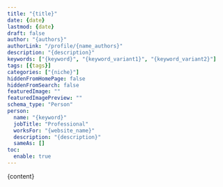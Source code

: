 ```yaml
---
title: "{title}"
date: {date}
lastmod: {date}
draft: false
author: "{authors}"
authorLink: "/profile/{name_authors}"
description: "{description}"
keywords: ["{keyword}", "{keyword_variant1}", "{keyword_variant2}"]
tags: [{tags}]
categories: ["{niche}"]
hiddenFromHomePage: false
hiddenFromSearch: false
featuredImage: ""
featuredImagePreview: ""
schema_type: "Person"
person:
  name: "{keyword}"
  jobTitle: "Professional"
  worksFor: "{website_name}"
  description: "{description}"
  sameAs: []
toc:
  enable: true
---
```

        
{content}